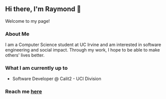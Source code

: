 ## Hi there, I'm Raymond 👋
Welcome to my page!

### About Me
I am a Computer Science student at UC Irvine and am interested in software engineering and social impact. Through my work, I hope to be able to make others' lives better.


### What I am currently up to
- Software Developer @ Calit2 - UCI Division <br />

### Reach me [here](https://www.linkedin.com/in/yan-raymond/)

